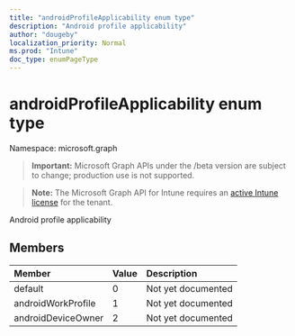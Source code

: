 ```yaml
---
title: "androidProfileApplicability enum type"
description: "Android profile applicability"
author: "dougeby"
localization_priority: Normal
ms.prod: "Intune"
doc_type: enumPageType
---
```


# androidProfileApplicability enum type

Namespace: microsoft.graph

> **Important:** Microsoft Graph APIs under the /beta version are subject to change; production use is not supported.

> **Note:** The Microsoft Graph API for Intune requires an [active Intune license](https://go.microsoft.com/fwlink/?linkid=839381) for the tenant.

Android profile applicability

## Members
|Member|Value|Description|
|:---|:---|:---|
|default|0|Not yet documented|
|androidWorkProfile|1|Not yet documented|
|androidDeviceOwner|2|Not yet documented|



